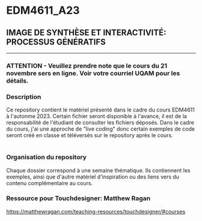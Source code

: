 # EDM4611_A23
## IMAGE DE SYNTHÈSE ET INTERACTIVITÉ: PROCESSUS GÉNÉRATIFS

---

### ATTENTION - Veuillez prendre note que le cours du 21 novembre sers en ligne. Voir votre courriel UQAM pour les détails. 

### Description
Ce repository contient le matériel présenté dans le cadre du cours EDM4611 à l'autonme 2023. Certain fichier seront disponible à l'avance, il est de la responsabilité de l'étudiant de consulter les fichiers déposés. Dans le cadre du cours, j'ai une approche de "live coding" 
donc certain exemples de code seront créé en classe et téléversés sur le repository après le cours. 
<br><br>
### Organisation du repository
Chaque dossier correspond à une semaine thématique. Ils contiennent les exemples, ainsi que d'autre matériel d'inspiration ou des liens vers du contenu complémentaire au cours. 

### Ressource pour Touchdesigner: Matthew Ragan 
https://matthewragan.com/teaching-resources/touchdesigner/#courses 

